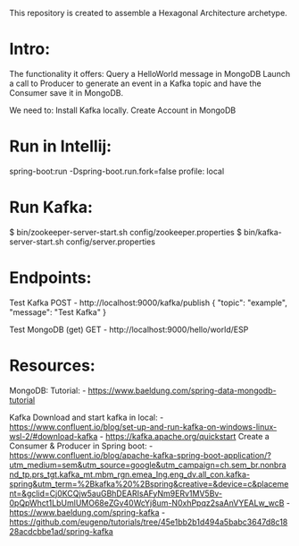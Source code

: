 This repository is created to assemble a Hexagonal Architecture archetype.

# Intro:
The functionality it offers:
Query a HelloWorld message in MongoDB
Launch a call to Producer to generate an event in a Kafka topic and have the Consumer save it in MongoDB.

We need to:
    Install Kafka locally.
    Create Account in MongoDB

# Run in Intellij:
spring-boot:run -Dspring-boot.run.fork=false
profile: local

# Run Kafka:
$ bin/zookeeper-server-start.sh config/zookeeper.properties
$ bin/kafka-server-start.sh config/server.properties

# Endpoints:

Test Kafka
POST - http://localhost:9000/kafka/publish
    {
      "topic": "example",
      "message": "Test Kafka"
    }

Test MongoDB (get)
GET - http://localhost:9000/hello/world/ESP

# Resources:

MongoDB:
    Tutorial:
    - https://www.baeldung.com/spring-data-mongodb-tutorial

Kafka
    Download and start kafka in local:
    - https://www.confluent.io/blog/set-up-and-run-kafka-on-windows-linux-wsl-2/#download-kafka
    - https://kafka.apache.org/quickstart
    Create a Consumer & Producer in Spring boot:
    - https://www.confluent.io/blog/apache-kafka-spring-boot-application/?utm_medium=sem&utm_source=google&utm_campaign=ch.sem_br.nonbrand_tp.prs_tgt.kafka_mt.mbm_rgn.emea_lng.eng_dv.all_con.kafka-spring&utm_term=%2Bkafka%20%2Bspring&creative=&device=c&placement=&gclid=Cj0KCQjw5auGBhDEARIsAFyNm9ERv1MV5Bv-0pQpWhct1LbUmlUMO68eZGv40WcYj8um-N0xhPpqz2saAnVYEALw_wcB
    - https://www.baeldung.com/spring-kafka
    - https://github.com/eugenp/tutorials/tree/45e1bb2b1d494a5babc3647d8c1828acdcbbe1ad/spring-kafka
